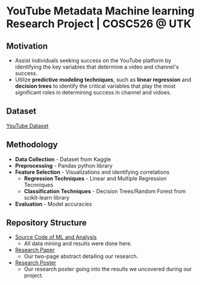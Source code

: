 # YouTube Metadata Machine learning Research Project | COSC526 @ UTK

## Motivation
* Assist individuals seeking success on the YouTube platform by identifying the key variables that determine a video and channel's success.
* Utilize **predictive modeling techniques**, such as **linear regression** and **decision trees** to identify the critical variables that play the most significant roles in determining success in channel and vidoes.

## Dataset
[YouTube Dataset](https://www.kaggle.com/datasets/thedevastator/revealing-insights-from-youtube-video-and-channe)

## Methodology
* **Data Collection** - Dataset from Kaggle
* **Preprocessing** - Pandas python library
* **Feature Selection** - Visualizations and identifying correlations
    - **Regression Techniques** - Linear and Multiple Regression Tecnniques
    - **Classification Techniques** - Decision Trees/Random Forest from scikit-learn library
* **Evaluation** - Model accuracies
    
## Repository Structure
* [Source Code of ML and Analysis](COSC426_526_Project.ipynb)
    - All data mining and results were done here.
* [Research Paper](dataMining_Paper.pdf)
    - Our two-page abstract detailing our research.
* [Research Poster](dataMining_Poster.pdf)
    - Our research poster going into the results we uncovered during our project.
